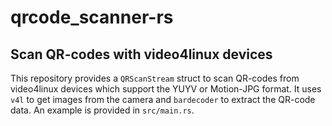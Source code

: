 # qrcode_scanner-rs

## Scan QR-codes with video4linux devices

This repository provides a `QRScanStream` struct to scan QR-codes from
video4linux devices which support the YUYV or Motion-JPG format.
It uses `v4l` to get images from the camera and `bardecoder` to extract
the QR-code data.
An example is provided in `src/main.rs`.
